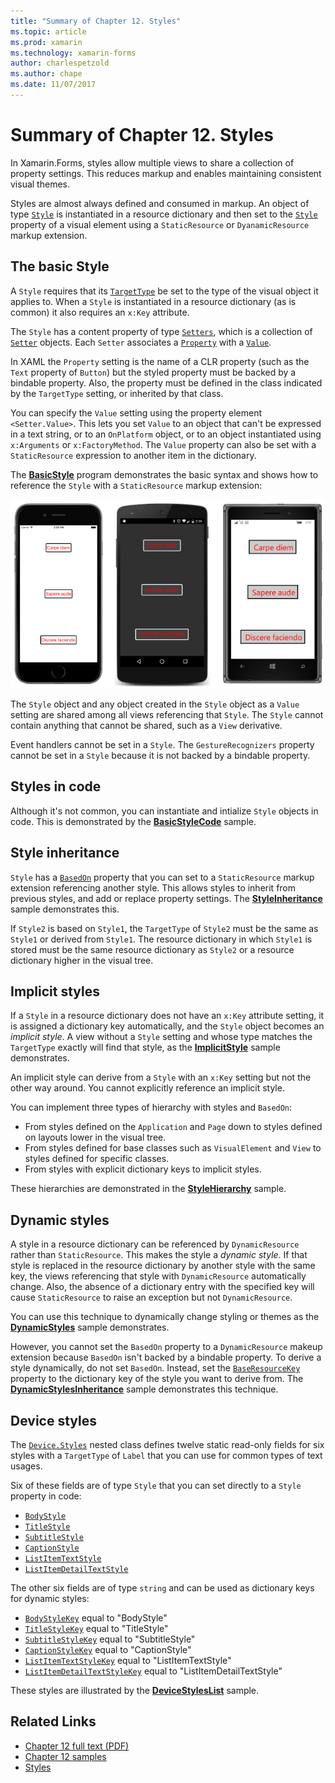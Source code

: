 ```yaml
---
title: "Summary of Chapter 12. Styles"
ms.topic: article
ms.prod: xamarin
ms.technology: xamarin-forms
author: charlespetzold
ms.author: chape
ms.date: 11/07/2017
---
```


# Summary of Chapter 12. Styles

In Xamarin.Forms, styles allow multiple views to share a collection of property settings. This reduces markup and enables maintaining consistent visual themes.

Styles are almost always defined and consumed in markup. An object of type [`Style`](https://developer.xamarin.com/api/type/Xamarin.Forms.Style/) is instantiated in a resource dictionary and then set to the [`Style`](https://developer.xamarin.com/api/property/Xamarin.Forms.VisualElement.Style/) property of a visual element using a `StaticResource` or `DyanamicResource` markup extension.

## The basic Style

A `Style` requires that its  [`TargetType`](https://developer.xamarin.com/api/property/Xamarin.Forms.Style.TargetType/) be set to the type of the visual object it applies to. When a `Style` is instantiated in a resource dictionary (as is common) it also requires an `x:Key` attribute.

The `Style` has a content property of type [`Setters`](https://developer.xamarin.com/api/property/Xamarin.Forms.Style.Setters/), which is a collection of [`Setter`](https://developer.xamarin.com/api/type/Xamarin.Forms.Setter/) objects. Each `Setter` associates a [`Property`](https://developer.xamarin.com/api/property/Xamarin.Forms.Setter.Property/) with a [`Value`](https://developer.xamarin.com/api/property/Xamarin.Forms.Setter.Value/).

In XAML the `Property` setting is the name of a CLR property (such as the `Text` property of `Button`) but the styled property must be backed by a bindable property. Also, the property must be defined in the class indicated by the `TargetType` setting, or inherited by that class.

You can specify the `Value` setting using the property element `<Setter.Value>`. This lets you set `Value` to an object that can't be expressed in a text string, or to an `OnPlatform` object, or to an object instantiated using `x:Arguments` or `x:FactoryMethod`. The `Value` property can also be set with a `StaticResource` expression to another item in the dictionary.

The [**BasicStyle**](https://github.com/xamarin/xamarin-forms-book-samples/tree/master/Chapter12/BasicStyle) program demonstrates the basic syntax and shows how to reference the `Style` with a `StaticResource` markup extension:

[![Triple screenshot of basic style](images/ch12fg01-small.png "Basic Styles")](images/ch12fg01-large.png "Basic Styles")

The `Style` object and any object created in the `Style` object as a `Value` setting are shared among all views referencing that `Style`. The `Style` cannot contain anything that cannot be shared, such as a `View` derivative.

Event handlers cannot be set in a `Style`. The `GestureRecognizers` property cannot be set in a `Style` because it is not backed by a bindable property.

## Styles in code

Although it's not common, you can instantiate and intialize `Style` objects in code. This is demonstrated by the [**BasicStyleCode**](https://github.com/xamarin/xamarin-forms-book-samples/tree/master/Chapter12/BasicStyleCode) sample.

## Style inheritance

`Style` has a [`BasedOn`](https://developer.xamarin.com/api/property/Xamarin.Forms.Style.BasedOn/) property that you can set to a `StaticResource` markup extension referencing another style. This allows styles to inherit from previous styles, and add or replace property settings. The [**StyleInheritance**](https://github.com/xamarin/xamarin-forms-book-samples/tree/master/Chapter12/StyleInheritance) sample demonstrates this.

If `Style2` is based on `Style1`, the `TargetType` of `Style2` must be the same as `Style1` or derived from `Style1`. The resource dictionary in which `Style1` is stored must be the same resource dictionary as `Style2` or a resource dictionary higher in the visual tree.

## Implicit styles

If a `Style` in a resource dictionary does not have an `x:Key` attribute setting, it is assigned a dictionary key automatically, and the `Style` object becomes an *implicit style*. A view without a `Style` setting and whose type matches the `TargetType` exactly will find that style, as the [**ImplicitStyle**](https://github.com/xamarin/xamarin-forms-book-samples/tree/master/Chapter12/ImplicitStyle) sample demonstrates.

An implicit style can derive from a `Style` with an `x:Key` setting but not the other way around. You cannot explicitly reference an implicit style.

You can implement three types of hierarchy with styles and `BasedOn`:

- From styles defined on the `Application` and `Page` down to styles defined on layouts lower in the visual tree.
- From styles defined for base classes such as `VisualElement` and `View` to styles defined for specific classes.
- From styles with explicit dictionary keys to implicit styles.

These hierarchies are demonstrated in the [**StyleHierarchy**](https://github.com/xamarin/xamarin-forms-book-samples/tree/master/Chapter12/StyleHierarchy) sample.

## Dynamic styles

A style in a resource dictionary can be referenced by `DynamicResource` rather than `StaticResource`. This makes the style a *dynamic style*. If that style is replaced in the resource dictionary by another style with the same key, the views referencing that style with `DynamicResource` automatically change. Also, the absence of a dictionary entry with the specified key will cause `StaticResource` to raise an exception but not `DynamicResource`.

You can use this technique to dynamically change styling or themes as the
[**DynamicStyles**](https://github.com/xamarin/xamarin-forms-book-samples/tree/master/Chapter12/DynamicStyles) sample demonstrates.

However, you cannot set the `BasedOn` property to a `DynamicResource` makeup extension because `BasedOn` isn't backed by a bindable property. To derive a style dynamically, do not set `BasedOn`. Instead, set the [`BaseResourceKey`](https://developer.xamarin.com/api/property/Xamarin.Forms.Style.BaseResourceKey/) property to the dictionary key of the style you want to derive from. The [**DynamicStylesInheritance**](https://github.com/xamarin/xamarin-forms-book-samples/tree/master/Chapter12/DynaStylesInh) sample demonstrates this technique.

## Device styles

The [`Device.Styles`](https://developer.xamarin.com/api/type/Xamarin.Forms.Device+Styles/) nested class defines twelve static read-only fields for six styles with a `TargetType` of `Label` that you can use for common types of text usages.

Six of these fields are of type `Style` that you can set directly to a `Style` property in code:

- [`BodyStyle`](https://developer.xamarin.com/api/field/Xamarin.Forms.Device+Styles.BodyStyle/)
- [`TitleStyle`](https://developer.xamarin.com/api/field/Xamarin.Forms.Device+Styles.TitleStyle/)
- [`SubtitleStyle`](https://developer.xamarin.com/api/field/Xamarin.Forms.Device+Styles.SubtitleStyle/)
- [`CaptionStyle`](https://developer.xamarin.com/api/field/Xamarin.Forms.Device+Styles.CaptionStyle/)
- [`ListItemTextStyle`](https://developer.xamarin.com/api/field/Xamarin.Forms.Device+Styles.ListItemTextStyle/)
- [`ListItemDetailTextStyle`](https://developer.xamarin.com/api/field/Xamarin.Forms.Device+Styles.ListItemDetailTextStyle/)

The other six fields are of type `string` and can be used as dictionary keys for dynamic styles:

- [`BodyStyleKey`](https://developer.xamarin.com/api/field/Xamarin.Forms.Device+Styles.BodyStyleKey/) equal to "BodyStyle"
- [`TitleStyleKey`](https://developer.xamarin.com/api/field/Xamarin.Forms.Device+Styles.TitleStyleKey/) equal to "TitleStyle"
- [`SubtitleStyleKey`](https://developer.xamarin.com/api/field/Xamarin.Forms.Device+Styles.SubtitleStyleKey/) equal to "SubtitleStyle"
- [`CaptionStyleKey`](https://developer.xamarin.com/api/field/Xamarin.Forms.Device+Styles.CaptionStyleKey/) equal to "CaptionStyle"
- [`ListItemTextStyleKey`](https://developer.xamarin.com/api/field/Xamarin.Forms.Device+Styles.ListItemTextStyleKey/) equal to "ListItemTextStyle"
- [`ListItemDetailTextStyleKey`](https://developer.xamarin.com/api/field/Xamarin.Forms.Device+Styles.ListItemDetailTextStyleKey/) equal to "ListItemDetailTextStyle"

These styles are illustrated by the [**DeviceStylesList**](https://github.com/xamarin/xamarin-forms-book-samples/tree/master/Chapter12/DeviceStylesList) sample.



## Related Links

- [Chapter 12 full text (PDF)](https://download.xamarin.com/developer/xamarin-forms-book/XamarinFormsBook-Ch12-Apr2016.pdf)
- [Chapter 12 samples](https://github.com/xamarin/xamarin-forms-book-samples/tree/master/Chapter12)
- [Styles](~/xamarin-forms/user-interface/styles/index.md)
